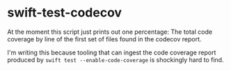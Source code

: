 # swift-test-codecov

At the moment this script just prints out one percentage: The total code coverage by line of the first set of files found in the codecov report.

I'm writing this because tooling that can ingest the code coverage report produced by `swift test --enable-code-coverage` is shockingly hard to find.
